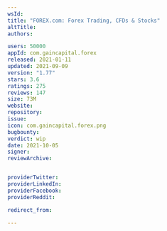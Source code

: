 ```yaml
---
wsId: 
title: "FOREX.com: Forex Trading, CFDs & Stocks"
altTitle: 
authors:

users: 50000
appId: com.gaincapital.forex
released: 2021-01-11
updated: 2021-09-09
version: "1.77"
stars: 3.6
ratings: 275
reviews: 147
size: 73M
website: 
repository: 
issue: 
icon: com.gaincapital.forex.png
bugbounty: 
verdict: wip
date: 2021-10-05
signer: 
reviewArchive:


providerTwitter: 
providerLinkedIn: 
providerFacebook: 
providerReddit: 

redirect_from:

---
```



